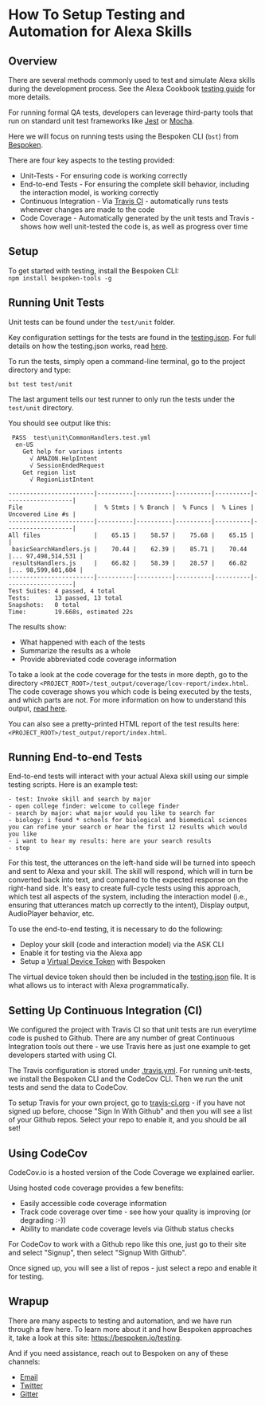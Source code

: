 # How To Setup Testing and Automation for Alexa Skills
## Overview
There are several methods commonly used to test and simulate Alexa skills during the development process.
See the Alexa Cookbook [testing guide](https://github.com/alexa/alexa-cookbook/tree/master/guides/testing) for more details.

For running formal QA tests, developers can leverage third-party tools that run on standard unit test frameworks like [Jest](https://jestjs.io/) or [Mocha](https://mochajs.org/).

Here we will focus on running tests using the Bespoken CLI (`bst`) from [Bespoken](https://bespoken.io).

There are four key aspects to the testing provided:
* Unit-Tests - For ensuring code is working correctly
* End-to-end Tests - For ensuring the complete skill behavior, including the interaction model, is working correctly
* Continuous Integration - Via [Travis CI](https://travis-ci.org) - automatically runs tests whenever changes are made to the code
* Code Coverage - Automatically generated by the unit tests and Travis - shows how well unit-tested the code is, as well as progress over time

## Setup
To get started with testing, install the Bespoken CLI:  
`npm install bespoken-tools -g`

## Running Unit Tests
Unit tests can be found under the `test/unit` folder.

Key configuration settings for the tests are found in the [testing.json](../testing.json). For full details on how the testing.json works, read [here](https://read.bespoken.io/end-to-end/guide/#configuration).

To run the tests, simply open a command-line terminal, go to the project directory and type:  
```
bst test test/unit
```

The last argument tells our test runner to only run the tests under the `test/unit` directory.

You should see output like this:
```
 PASS  test\unit\CommonHandlers.test.yml
  en-US
    Get help for various intents
      √ AMAZON.HelpIntent
      √ SessionEndedRequest
    Get region list
      √ RegionListIntent

------------------------|----------|----------|----------|----------|-------------------|
File                    |  % Stmts | % Branch |  % Funcs |  % Lines | Uncovered Line #s |
------------------------|----------|----------|----------|----------|-------------------|
All files               |    65.15 |    58.57 |    75.68 |    65.15 |                   |
 basicSearchHandlers.js |    70.44 |    62.39 |    85.71 |    70.44 |... 97,498,514,531 |
 resultsHandlers.js     |    66.82 |    58.39 |    28.57 |    66.82 |... 98,599,601,604 |
------------------------|----------|----------|----------|----------|-------------------|
Test Suites: 4 passed, 4 total
Tests:       13 passed, 13 total
Snapshots:   0 total
Time:        19.668s, estimated 22s
```

The results show:
* What happened with each of the tests
* Summarize the results as a whole
* Provide abbreviated code coverage information 

To take a look at the code coverage for the tests in more depth, go to the directory `<PROJECT_ROOT>/test_output/coverage/lcov-report/index.html`. The code coverage shows you which code is being executed by the tests, and which parts are not. For more information on how to understand this output, [read here](https://github.com/dwyl/learn-istanbul/blob/master/README.md).

You can also see a pretty-printed HTML report of the test results here: `<PROJECT_ROOT>/test_output/report/index.html`.

## Running End-to-end Tests
End-to-end tests will interact with your actual Alexa skill using our simple testing scripts. Here is an example test:  
```
- test: Invoke skill and search by major
- open college finder: welcome to college finder
- search by major: what major would you like to search for
- biology: i found * schools for biological and biomedical sciences you can refine your search or hear the first 12 results which would you like
- i want to hear my results: here are your search results
- stop
```

For this test, the utterances on the left-hand side will be turned into speech and sent to Alexa and your skill. The skill will respond, which will in turn be converted back into text, and compared to the expected response on the right-hand side. It's easy to create full-cycle tests using this approach, which test all aspects of the system, including the interaction model (i.e., ensuring that utterances match up correctly to the intent), Display output, AudioPlayer behavior, etc.

To use the end-to-end testing, it is necessary to do the following:  
* Deploy your skill (code and interaction model) via the ASK CLI
* Enable it for testing via the Alexa app
* Setup a [Virtual Device Token](https://read.bespoken.io/end-to-end/setup/) with Bespoken

The virtual device token should then be included in the [testing.json](../testing.json#L8) file. It is what allows us to interact with Alexa programmatically.

## Setting Up Continuous Integration (CI)
We configured the project with Travis CI so that unit tests are run everytime code is pushed to Github. There are any number of great Continuous Integration tools out there - we use Travis here as just one example to get developers started with using CI.

The Travis configuration is stored under [.travis.yml](../.travis.yml). For running unit-tests, we install the Bespoken CLI and the CodeCov CLI. Then we run the unit tests and send the data to CodeCov.

To setup Travis for your own project, go to [travis-ci.org](https://travis-ci.org) - if you have not signed up before, choose "Sign In With Github" and then you will see a list of your Github repos. Select your repo to enable it, and you should be all set!

## Using CodeCov
CodeCov.io is a hosted version of the Code Coverage we explained earlier.

Using hosted code coverage provides a few benefits:  
* Easily accessible code coverage information
* Track code coverage over time - see how your quality is improving (or degrading :-))
* Ability to mandate code coverage levels via Github status checks
 
For CodeCov to work with a Github repo like this one, just go to their site and select "Signup", then select "Signup With Github".

Once signed up, you will see a list of repos - just select a repo and enable it for testing.

## Wrapup
There are many aspects to testing and automation, and we have run through a few here. To learn more about it and how Bespoken approaches it, take a look at this site:     https://bespoken.io/testing.

And if you need assistance, reach out to Bespoken on any of these channels:
* [Email](mailto:support@bespoken.io)
* [Twitter](https://twitter.com/bespokenio)
* [Gitter](https://gitter.im/bespoken)
